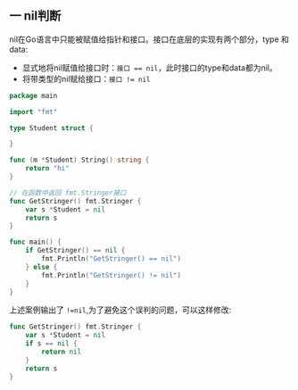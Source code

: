 ## 一 nil判断  

nil在Go语言中只能被赋值给指针和接口。接口在底层的实现有两个部分，type 和 data:
- 显式地将nil赋值给接口时：`接口 == nil`，此时接口的type和data都为nil。
- 将带类型的nil赋给接口：`接口 != nil`

```go
package main

import "fmt"

type Student struct {

}

func (m *Student) String() string {
	return "hi"
}

// 在函数中返回 fmt.Stringer接口
func GetStringer() fmt.Stringer {
	var s *Student = nil
	return s
}

func main() {
	if GetStringer() == nil {
		fmt.Println("GetStringer() == nil")
	} else {
		fmt.Println("GetStringer() != nil")
	}
}
```
上述案例输出了 `!=nil`,为了避免这个误判的问题，可以这样修改:
```go
func GetStringer() fmt.Stringer {
	var s *Student = nil
	if s == nil {
		return nil
	}
	return s
}
```

